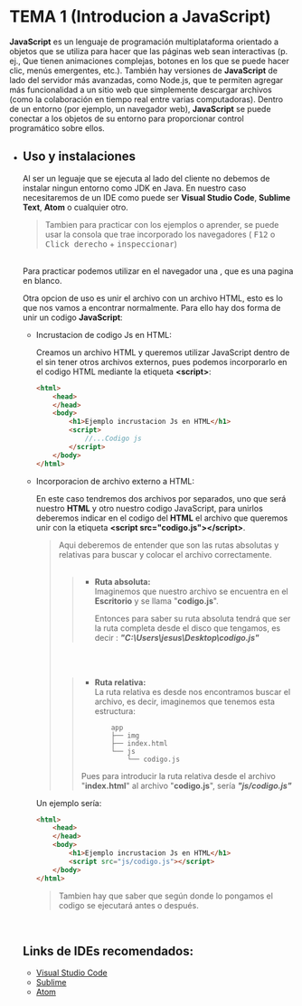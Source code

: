 # TEMA 1 (Introducion a JavaScript)
**JavaScript** es un lenguaje de programación multiplataforma orientado a objetos que se utiliza para hacer que las páginas web sean interactivas (p. ej., Que tienen animaciones complejas, botones en los que se puede hacer clic, menús emergentes, etc.). También hay versiones de **JavaScript** de lado del servidor más avanzadas, como Node.js, que te permiten agregar más funcionalidad a un sitio web que simplemente descargar archivos (como la colaboración en tiempo real entre varias computadoras). Dentro de un entorno (por ejemplo, un navegador web), **JavaScript** se puede conectar a los objetos de su entorno para proporcionar control programático sobre ellos.

- ## Uso y instalaciones
    Al ser un leguaje que se ejecuta al lado del cliente no debemos de instalar ningun entorno como JDK en Java. En nuestro caso necesitaremos de un IDE como puede ser **Visual Studio Code**, **Sublime Text**, **Atom** o cualquier otro.

    > Tambien para practicar con los ejemplos o aprender, se puede usar la consola que trae incorporado los navegadores ( <kbd>F12</kbd> o <kbd>Click derecho</kbd> + <kbd>inspeccionar</kbd>)
    <br>
    Para practicar podemos utilizar en el navegador una <about:blank>, que es una pagina en blanco.

    Otra opcion de uso es unir el archivo con un archivo HTML, esto es lo que nos vamos a encontrar normalmente. Para ello hay dos forma de unir un codigo **JavaScript**:

    - Incrustacion de codigo Js en HTML:
        
        Creamos un archivo HTML y queremos utilizar JavaScript dentro de el sin tener otros archivos externos, pues podemos incorporarlo en el codigo HTML mediante la etiqueta **\<script>**:
        ~~~HTML
        <html>
            <head>
            </head>
            <body>
                <h1>Ejemplo incrustacion Js en HTML</h1>
                <script>
                    //...Codigo js
                </script>
            </body>
        </html>
        ~~~
    - Incorporacion de archivo externo a HTML:

        En este caso tendremos dos archivos por separados, uno que será nuestro **HTML** y otro nuestro codigo JavaScript, para unirlos deberemos indicar en el codigo del **HTML** el archivo que queremos unir con la etiqueta **\<script src="codigo.js">\</script>**.

        >Aqui deberemos de entender que son las rutas  absolutas y relativas para buscar y colocar el archivo correctamente.
        ><br>
        ><br>
        >
        >>- **Ruta absoluta:**
        >>    <br>
        >>   Imaginemos que nuestro archivo se encuentra en el **Escritorio** y se llama "**codigo.js**".
        >>    <br>
        >>
        >>    Entonces para saber su ruta absoluta tendrá que ser la ruta completa desde el disco que tengamos, es decir : **_"C:\Users\jesus\Desktop\codigo.js"_**
        >    <br>
        >    <br>
        >
        >>  - **Ruta relativa:**<br>
        >    La ruta relativa es desde nos encontramos buscar el archivo, es decir, imaginemos que tenemos esta estructura:<br>
        >>    ~~~
        >>        app
        >>        ├── img
        >>        ├── index.html
        >>        └── js
        >>            └── codigo.js
        >>    ~~~
        >> Pues para introducir la ruta relativa desde el archivo "**index.html**" al archivo "**codigo.js**", sería **_"js/codigo.js"_**

        Un ejemplo sería:

        ~~~HTML
        <html>
            <head>
            </head>
            <body>
                <h1>Ejemplo incrustacion Js en HTML</h1>
                <script src="js/codigo.js"></script>
            </body>
        </html>
        ~~~

        > Tambien hay que saber que según donde lo pongamos el codigo se ejecutará antes o después.
    <br>

    ## Links de IDEs recomendados:

    - [Visual Studio Code](https://code.visualstudio.com/)
    - [Sublime](https://www.sublimetext.com/)
    - [Atom](https://atom.io/)
        

    
